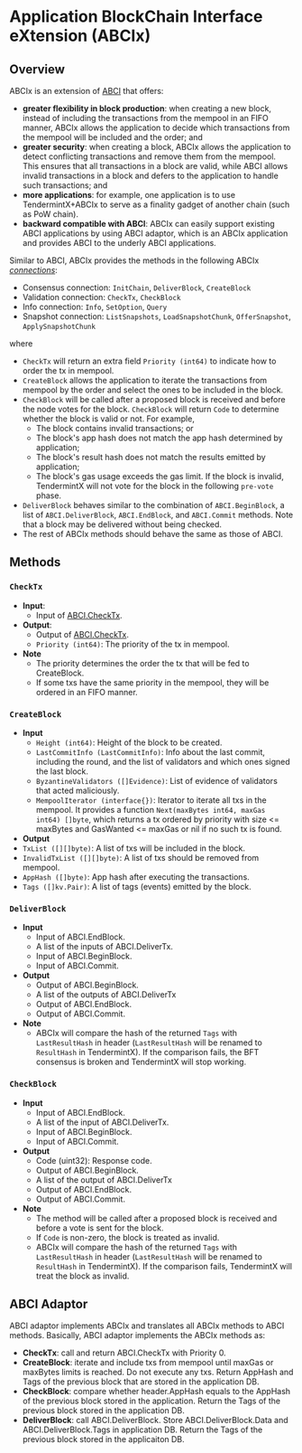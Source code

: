 # Application BlockChain Interface eXtension (ABCIx)

## Overview
ABCIx is an extension of [ABCI](https://github.com/tendermint/tendermint/tree/master/abci) that offers:
- **greater flexibility in block production**: when creating a new block, instead of including the transactions from the mempool in an FIFO manner, ABCIx allows the application to decide which transactions from the mempool will be included and the order; and
- **greater security**: when creating a block, ABCIx allows the application to detect conflicting transactions and remove them from the mempool.  This ensures that all transactions in a block are valid, while ABCI allows invalid transactions in a block and defers to the application to handle such transactions; and
- **more applications**:  for example, one application is to use TendermintX+ABCIx to serve as a finality gadget of another chain (such as PoW chain).
- **backward compatible with ABCI**: ABCIx can easily support existing ABCI applications by using ABCI adaptor, which is an ABCIx application and provides ABCI to the underly ABCI applications.

Similar to ABCI, ABCIx provides the methods in the following ABCIx [_connections_](https://github.com/tendermint/spec/edit/master/spec/abci/abci.md):

- Consensus connection: `InitChain`, `DeliverBlock`, `CreateBlock`
- Validation connection: `CheckTx`, `CheckBlock`
- Info connection: `Info`, `SetOption`, `Query`
- Snapshot connection: `ListSnapshots`, `LoadSnapshotChunk`, `OfferSnapshot`, `ApplySnapshotChunk`

where
- `CheckTx` will return an extra field `Priority (int64)` to indicate how to order the tx in mempool.
- `CreateBlock` allows the application to iterate the transactions from mempool by the order and select the ones to be included in the block.
- `CheckBlock` will be called after a proposed block is received and before the node votes for the block.  `CheckBlock` will return `Code` to determine whether the block is valid or not.  For example, 
  - The block contains invalid transactions; or
  - The block's app hash does not match the app hash determined by application;
  - The block's result hash does not match the results emitted by application;
  - The block's gas usage exceeds the gas limit.
  If the block is invalid, TendermintX will not vote for the block in the following `pre-vote` phase.
- `DeliverBlock` behaves similar to the combination of `ABCI.BeginBlock`, a list of `ABCI.DeliverBlock`, `ABCI.EndBlock`, and `ABCI.Commit` methods.  Note that a block may be delivered without being checked.
- The rest of ABCIx methods should behave the same as those of ABCI.


## Methods
### `CheckTx`
- **Input**:
  - Input of [ABCI.CheckTx](https://github.com/tendermint/spec/blob/master/spec/abci/abci.md#checktx).
- **Output**: 
  - Output of [ABCI.CheckTx](https://github.com/tendermint/spec/blob/master/spec/abci/abci.md#checktx).
  - `Priority (int64)`:  The priority of the tx in mempool.
- **Note**
  - The priority determines the order the tx that will be fed to CreateBlock.
  - If some txs have the same priority in the mempool, they will be ordered in an FIFO manner.
  
### `CreateBlock`
- **Input**
  - `Height (int64)`: Height of the block to be created.
  - `LastCommitInfo (LastCommitInfo)`: Info about the last commit, including the
    round, and the list of validators and which ones signed the last block.
  - `ByzantineValidators ([]Evidence)`: List of evidence of
    validators that acted maliciously.
  - `MempoolIterator (interface{})`: Iterator to iterate all txs in the mempool.  It provides a function `Next(maxBytes int64, maxGas int64) []byte`, which returns a tx ordered by priority with size <= maxBytes and GasWanted <= maxGas or nil if no such tx is found.
 - **Output**
  - `TxList ([][]byte)`: A list of txs will be included in the block.
  - `InvalidTxList ([][]byte)`: A list of txs should be removed from mempool.
  - `AppHash ([]byte)`: App hash after executing the transactions.
  - `Tags ([]kv.Pair)`: A list of tags (events) emitted by the block.
  
  
### `DeliverBlock`
- **Input**
  - Input of ABCI.EndBlock.
  - A list of the inputs of ABCI.DeliverTx.
  - Input of ABCI.BeginBlock.
  - Input of ABCI.Commit.
- **Output**
  - Output of ABCI.BeginBlock.
  - A list of the outputs of ABCI.DeliverTx
  - Output of ABCI.EndBlock.
  - Output of ABCI.Commit.
- **Note**
  - ABCIx will compare the hash of the returned `Tags` with `LastResultHash` in header (`LastResultHash` will be renamed to `ResultHash` in TendermintX).  If the comparison fails, the BFT consensus is broken and TendermintX will stop working.
  
### `CheckBlock`
- **Input**
  - Input of ABCI.EndBlock.
  - A list of the input of ABCI.DeliverTx.
  - Input of ABCI.BeginBlock.
  - Input of ABCI.Commit.
- **Output**
  - Code (uint32): Response code.
  - Output of ABCI.BeginBlock.
  - A list of the output of ABCI.DeliverTx
  - Output of ABCI.EndBlock.
  - Output of ABCI.Commit.
- **Note**
  - The method will be called after a proposed block is received and before a vote is sent for the block.
  - If `Code` is non-zero, the block is treated as invalid.
  - ABCIx will compare the hash of the returned `Tags` with `LastResultHash` in header (`LastResultHash` will be renamed to `ResultHash` in TendermintX).  If the comparison fails, TendermintX will treat the block as invalid.
  
## ABCI Adaptor
ABCI adaptor implements ABCIx and translates all ABCIx methods to ABCI methods.  Basically, ABCI adaptor implements the ABCIx methods as:

- **CheckTx**: call and return ABCI.CheckTx with Priority 0.
- **CreateBlock**: iterate and include txs from mempool until maxGas or maxBytes limits is reached.  Do not execute any txs.  Return AppHash and Tags of the previous block that are stored in the application DB.
- **CheckBlock**: compare whether header.AppHash equals to the AppHash of the previous block stored in the application.  Return the Tags of the previous block stored in the application DB.
- **DeliverBlock**: call ABCI.DeliverBlock. Store ABCI.DeliverBlock.Data and ABCI.DeliverBlock.Tags in application DB.  Return the Tags of the previous block stored in the applicaiton DB.
